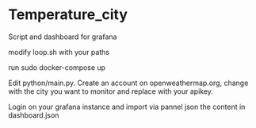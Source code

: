 # Temperature_city
Script and dashboard for grafana 

modify loop.sh with your paths

run sudo docker-compose up

Edit python/main.py. 
Create an account on openweathermap.org, change <YOURCITY> with the city you want to monitor and replace <YOURAPIKEY> with your apikey.
  
 Login on your grafana instance and import via pannel json the content in dashboard.json
